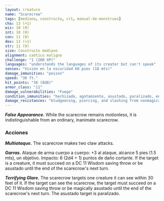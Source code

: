 ```yaml
---
layout: creature
name: "Scarecrow"
tags: [mediana, constructo, cr1, manual-de-monstruos]
cha: 13 (+1)
wis: 10 (0)
int: 10 (0)
con: 11 (0)
dex: 13 (+1)
str: 11 (0)
size: Constructo mediano
alignment: caótico maligno
challenge: "1 (200 XP)"
languages: "understands the languages of its creator but can't speak"
senses: "Visión en la oscuridad 60 pies (18 mts)"
damage_immunities: "poison"
speed: "30 ft."
hit_points: "36 (8d8)"
armor_class: "11"
damage_vulnerabilities: "Fuego"
condition_immunities: "hechizado, agotamiento, asustado, paralizado, envenenado, unconscious"
damage_resistances: "bludgeoning, piercing, and slashing from nonmagical weapons"
---
```


***False Appearance.*** While the scarecrow remains motionless, it is indistinguishable from an ordinary, inanimate scarecrow.

### Acciones

***Multiataque.*** The scarecrow makes two claw attacks.

***Garras.*** Ataque de arma cuerpo a cuerpo: +3 al ataque, alcance 5 pies (1.5 mts), un objetivo. Impacto: 6 (2d4 + 1) puntos de daño cortante. If the target is a creature, it must succeed on a DC 11 Wisdom saving throw or be asustado until the end of the scarecrow's next turn.

***Terrifying Glare.*** The scarecrow targets one creature it can see within 30 feet of it. If the target can see the scarecrow, the target must succeed on a DC 11 Wisdom saving throw or be magically asustado until the end of the scarecrow's next turn. The asustado target is paralizado.